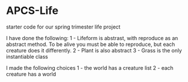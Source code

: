 # APCS-Life
starter code for our spring trimester life project

I have done the following:
1 - Lifeform is abstrast, with reproduce as an abstract method.  To be alive you must be able to reproduce, but each creature does it differently.
2 - Plant is also abstract
3 - Grass is the only instantiable class

I made the following choices
1 - the world has a creature list
2 - each creature has a world
